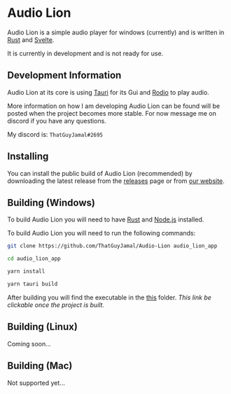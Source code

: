 # Audio Lion

Audio Lion is a simple audio player for windows (currently) and is written in [Rust](https://www.rust-lang.org/) and [Svelte](https://svelte.dev/). 

It is currently in development and is not ready for use.

## Development Information

Audio Lion at its core is using [Tauri](https://tauri.app/) for its Gui and [Rodio](https://github.com/RustAudio/rodio) to play audio. 

More information on how I am developing Audio Lion can be found will be posted when the project becomes more stable. For now message me on discord if you have any questions.

My discord is: `ThatGuyJamal#2695`


## Installing

You can install the public build of Audio Lion (recommended) by downloading the latest release from the [releases](https://github.com/ThatGuyJamal/Audio-Lion/releases) page or from [our website](https://example.com/).

## Building (Windows)

To build Audio Lion you will need to have [Rust](https://www.rust-lang.org/) and [Node.js](https://nodejs.org/en/) installed.

To build Audio Lion you will need to run the following commands:

```bash
git clone https://github.com/ThatGuyJamal/Audio-Lion audio_lion_app

cd audio_lion_app

yarn install

yarn tauri build
```

After building you will find the executable in the [this](./src-tauri/target/release/bundle/msi/) folder. *This link be clickable once the project is built.*

## Building (Linux)

Coming soon...

## Building (Mac)

Not supported yet...